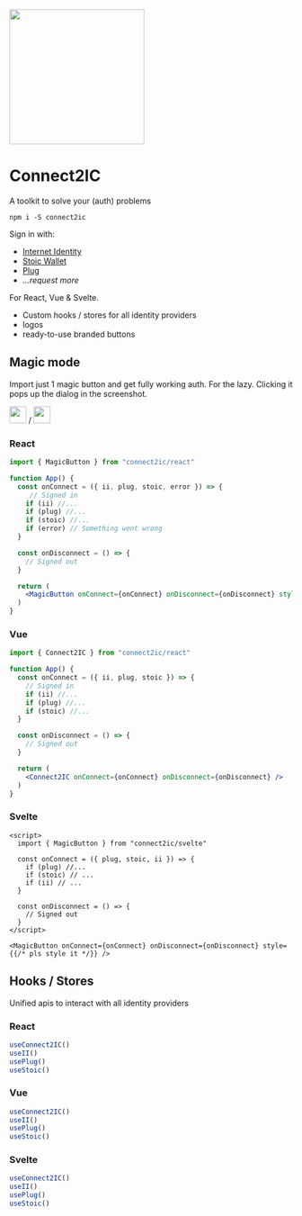 
<img height=240 src="https://i.imgur.com/iPdytgJ.png" />

# Connect2IC

A toolkit to solve your (auth) problems
```
npm i -S connect2ic
```

Sign in with:
- [Internet Identity](https://identity.ic0.app/)
- [Stoic Wallet](https://plugwallet.ooo/)
- [Plug](https://plugwallet.ooo/)
- *...request more*
 
For React, Vue & Svelte.
- Custom hooks / stores for all identity providers
- logos
- ready-to-use branded buttons



## Magic mode
Import just 1 magic button and get fully working auth. For the lazy.
Clicking it pops up the dialog in the screenshot.

<img height=30 src="https://i.imgur.com/7tlLD7D.png" /> / 
<img height=30 src="https://i.imgur.com/gHLZ76C.png" />


### React
```jsx
import { MagicButton } from "connect2ic/react"

function App() {
  const onConnect = ({ ii, plug, stoic, error }) => {
     // Signed in
    if (ii) //...
    if (plug) //...
    if (stoic) //...
    if (error) // Something went wrong
  }

  const onDisconnect = () => {
    // Signed out
  }

  return (
    <MagicButton onConnect={onConnect} onDisconnect={onDisconnect} style={{/* pls style it */}} />
  )
}
```

### Vue
```jsx
import { Connect2IC } from "connect2ic/react"

function App() {
  const onConnect = ({ ii, plug, stoic }) => {
    // Signed in
    if (ii) //...
    if (plug) //...
    if (stoic) //...
  }

  const onDisconnect = () => {
    // Signed out
  }

  return (
    <Connect2IC onConnect={onConnect} onDisconnect={onDisconnect} />
  )
}
```

### Svelte
```svelte
<script>
  import { MagicButton } from "connect2ic/svelte"

  const onConnect = ({ plug, stoic, ii }) => {
    if (plug) //...
    if (stoic) // ...
    if (ii) // ...
  }
  
  const onDisconnect = () => {
    // Signed out
  }
</script>

<MagicButton onConnect={onConnect} onDisconnect={onDisconnect} style={{/* pls style it */}} />
```

## Hooks / Stores

Unified apis to interact with all identity providers

### React
```jsx
useConnect2IC()
useII()
usePlug()
useStoic()
```

### Vue
```jsx
useConnect2IC()
useII()
usePlug()
useStoic()
```

### Svelte
```jsx
useConnect2IC()
useII()
usePlug()
useStoic()
```
